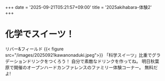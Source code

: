 +++
date = '2025-09-21T05:21:57+09:00'
title = '2025akihabara-体験2'
+++
# 化学でスイーツ！
リバー&フィールド
{{< figure src="/images/20250921kawanonaduki.jpeg">}}
「科学スイーツ」比重でグラデーションドリンクをつくろう！
自分で素敵なドリンクを作ってね。
明日秋葉原で開催のオープンハードカンファレンスのファミリー体験コーナー。
無料だよ!